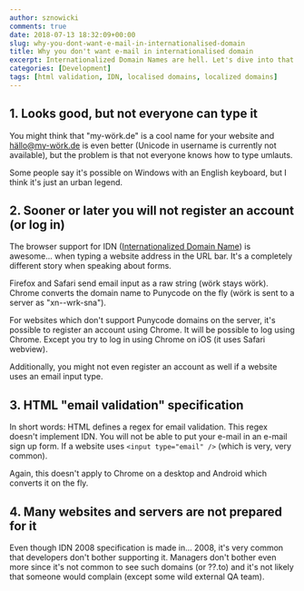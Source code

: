 ```yaml
---
author: sznowicki
comments: true
date: 2018-07-13 18:32:09+00:00
slug: why-you-dont-want-e-mail-in-internationalised-domain
title: Why you don't want e-mail in internationalised domain
excerpt: Internationalized Domain Names are hell. Let's dive into that hell and figure out what are the main pain points and why it's can be an issue for you.
categories: [Development]
tags: [html validation, IDN, localised domains, localized domains]
---
```


## 1. Looks good, but not everyone can type it

You might think that "my-wörk.de" is a cool name for your website and hällo@my-wörk.de is even better (Unicode in username is currently not available), but the problem is that not everyone knows how to type umlauts.

Some people say it's possible on Windows with an English keyboard, but I think it's just an urban legend.

## 2. Sooner or later you will not register an account (or log in)

The browser support for IDN ([Internationalized Domain Name](https://en.wikipedia.org/wiki/Internationalized_domain_name)) is awesome... when typing a website address in the URL bar. It's a completely different story when speaking about forms.

Firefox and Safari send email input as a raw string (wörk stays wörk). Chrome converts the domain name to Punycode on the fly (wörk is sent to a server as "xn--wrk-sna").

For websites which don't support Punycode domains on the server, it's possible to register an account using Chrome. It will be possible to log using Chrome. Except you try to log in using Chrome on iOS (it uses Safari webview).

Additionally, you might not even register an account as well if a website uses an email input type.

## 3. HTML "email validation" specification

In short words: HTML defines a regex for email validation. This regex doesn't implement IDN. You will not be able to put your e-mail in an e-mail sign up form. If a website uses `<input type="email" />` (which is very, very common).

Again, this doesn't apply to Chrome on a desktop and Android which converts it on the fly.

## 4. Many websites and servers are not prepared for it

Even though IDN 2008 specification is made in... 2008, it's very common that developers don't bother supporting it. Managers don't bother even more since it's not common to see such domains (or ??.to) and it's not likely that someone would complain (except some wild external QA team).
